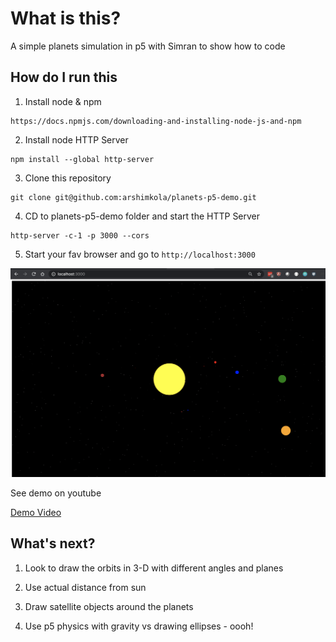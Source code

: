 # What is this?
A simple planets simulation in p5 with Simran to show how to code

## How do I run this

1. Install node & npm 

```
https://docs.npmjs.com/downloading-and-installing-node-js-and-npm
```

2. Install node HTTP Server

```
npm install --global http-server
```

3. Clone this repository

```
git clone git@github.com:arshimkola/planets-p5-demo.git
```

4. CD to planets-p5-demo folder and start the HTTP Server
```
http-server -c-1 -p 3000 --cors
```

5. Start your fav browser and go to `http://localhost:3000`

![Solar System](samplerun.png)

See demo on youtube 

[Demo Video](https://www.youtube.com/watch?v=dV3O32WkF1A)

## What's next?

1. Look to draw the orbits in 3-D with different angles and planes 

2. Use actual distance from sun

3. Draw satellite objects around the planets

4. Use p5 physics with gravity vs drawing ellipses - oooh!

